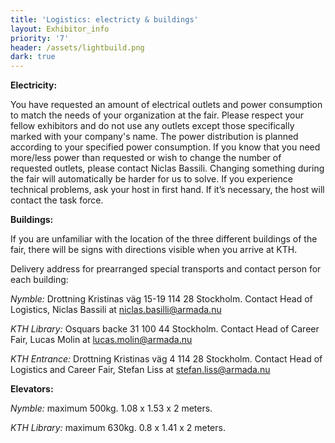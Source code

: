 ```yaml
---
title: 'Logistics: electricty & buildings'
layout: Exhibitor_info
priority: '7'
header: /assets/lightbuild.png
dark: true
---
```

**Electricity:**

You have requested an amount of electrical outlets and power consumption to match the needs of your organization at the fair. Please respect your fellow exhibitors and do not use any outlets except those specifically marked with your company's name. The power distribution is planned according to your specified power consumption. If you know that you need more/less power than requested or wish to change the number of requested outlets, please contact Niclas Bassili. Changing something during the fair will automatically be harder for us to solve. If you experience technical problems, ask your host in first hand. If it’s necessary, the host will contact the task force. 

**Buildings:**

If you are unfamiliar with the location of the three different buildings of the fair, there will be signs with directions visible when you arrive at KTH.

Delivery address for prearranged special transports and contact person for each building:

*Nymble:* Drottning Kristinas väg 15-19 114 28 Stockholm. Contact Head of Logistics, Niclas Bassili at niclas.basilli@armada.nu

*KTH Library:* Osquars backe 31 100 44 Stockholm. Contact Head of Career Fair, Lucas Molin at lucas.molin@armada.nu

*KTH Entrance:* Drottning Kristinas väg 4 114 28 Stockholm. Contact  Head of Logistics and Career Fair, Stefan Liss at stefan.liss@armada.nu

**Elevators:**

*Nymble:* maximum 500kg. 1.08 x 1.53 x 2 meters.

*KTH Library:* maximum 630kg. 0.8 x 1.41 x 2 meters.

